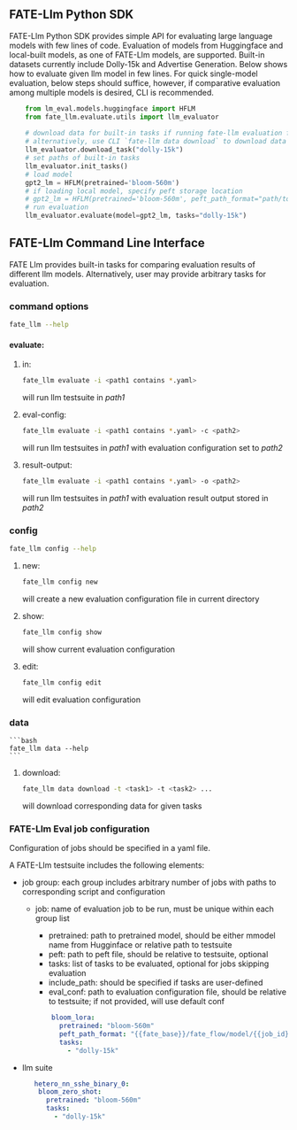 ## FATE-Llm Python SDK

FATE-Llm Python SDK provides simple API for evaluating large language models with few lines of code.
Evaluation of models from Huggingface and local-built models, as one of FATE-Llm models, are supported. Built-in datasets currently include Dolly-15k and Advertise Generation.
Below shows how to evaluate given llm model in few lines. For quick single-model evaluation, below steps should suffice, however, if comparative evaluation among multiple models is desired, CLI is recommended.

```python
    from lm_eval.models.huggingface import HFLM
    from fate_llm.evaluate.utils import llm_evaluator
    
    # download data for built-in tasks if running fate-llm evaluation for the first time 
    # alternatively, use CLI `fate-llm data download` to download data
    llm_evaluator.download_task("dolly-15k")
    # set paths of built-in tasks
    llm_evaluator.init_tasks()
    # load model
    gpt2_lm = HFLM(pretrained='bloom-560m')
    # if loading local model, specify peft storage location
    # gpt2_lm = HFLM(pretrained='bloom-560m', peft_path_format="path/to/peft")
    # run evaluation
    llm_evaluator.evaluate(model=gpt2_lm, tasks="dolly-15k")
```

## FATE-Llm Command Line Interface

FATE Llm provides built-in tasks for comparing evaluation results of different llm models. 
Alternatively, user may provide arbitrary tasks for evaluation.

### command options

```bash
fate_llm --help
```

#### evaluate:


1. in:

   ```bash
   fate_llm evaluate -i <path1 contains *.yaml>
   ```

   will run llm testsuite in
   *path1*

2. eval-config:

    ```bash
    fate_llm evaluate -i <path1 contains *.yaml> -c <path2>
    ```
  

   will run llm testsuites in *path1* with evaluation configuration set to *path2*

3. result-output:

    ```bash
    fate_llm evaluate -i <path1 contains *.yaml> -o <path2>
    ```

    will run llm testsuites in *path1* with evaluation result output stored in *path2*

### config

```bash
fate_llm config --help
```

1. new:
    ```bash
    fate_llm config new
    ```

    will create a new evaluation configuration file in current directory

2. show:

    ```bash
    fate_llm config show
    ```

    will show current evaluation configuration 

3. edit:

    ```bash
    fate_llm config edit 
    ```

    will edit evaluation configuration

### data
    
    ```bash
    fate_llm data --help
    ```
1. download:

    ```bash
    fate_llm data download -t <task1> -t <task2> ...
    ```

    will download corresponding data for given tasks 


### FATE-Llm Eval job configuration

Configuration of jobs should be specified in a yaml file. 

A FATE-Llm testsuite includes the following elements:

- job group: each group includes arbitrary number of jobs with paths
  to corresponding script and configuration

    - job: name of evaluation job to be run, must be unique within each group
      list
        - pretrained: path to pretrained model, should be either mmodel name from Hugginface or relative path to
          testsuite
        - peft: path to peft file, should be relative to testsuite, 
          optional
        - tasks: list of tasks to be evaluated, optional for jobs skipping evaluation
        - include_path: should be specified if tasks are user-defined
        - eval_conf: path to evaluation configuration file, should be
          relative to testsuite; if not provided, will use default conf

      ```yaml
          bloom_lora:
            pretrained: "bloom-560m"
            peft_path_format: "{{fate_base}}/fate_flow/model/{{job_id}}/guest/{{party_id}}/{{model_task_name}}/0/output/output_model/model_directory"
            tasks:
              - "dolly-15k"

      ```

- llm suite

  ```yaml
     hetero_nn_sshe_binary_0:
      bloom_zero_shot:
        pretrained: "bloom-560m"
        tasks:
          - "dolly-15k"
  ```
